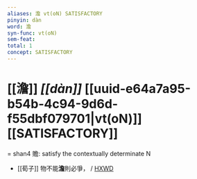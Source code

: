 ```yaml
---
aliases: 澹 vt(oN) SATISFACTORY
pinyin: dàn
word: 澹
syn-func: vt(oN)
sem-feat: 
total: 1
concept: SATISFACTORY 
---
```

# [[澹]] *[[dàn]]*  [[uuid-e64a7a95-b54b-4c94-9d6d-f55dbf079701|vt(oN)]] [[SATISFACTORY]]
= shan4 贍: satisfy the contextually determinate N
 - [[荀子]] 物不能**澹**則必爭，
                     / [HXWD](https://hxwd.org/textview.html?location=KR3a0002_tls_009-4a.14)